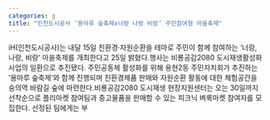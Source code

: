 ```yaml
---
categories: g
title: "인천도시공사 ‘용마루 숲축제x너랑 나랑 비랑’ 주민참여형 마을축제"
---
```

iH(인천도시공사)는 내달 15일 친환경·자원순환을 테마로 주민이 함께 참여하는 ‘너랑, 나랑, 비랑’ 마을축제를 개최한다고 25일 밝혔다.행사는 비룡공감2080 도시재생활성화 사업의 일환으로 추진됐다. 주민공동체 활성화를 위해 용현2동 주민자치회가 추진하는 ‘용마루 숲축제’와 함께 진행되며 친환경제품 판매와 자원순환 활동에 대한 체험공간을 숭의역 바람길 숲에 마련한다.비룡공감2080 도시재생 현장지원센터는 오는 30일까지 선착순으로 플리마켓 참여팀과 중고물품을 판매할 수 있는 피크닉 벼룩마켓 참여자를 모집한다. 선정된 팀에게는 부